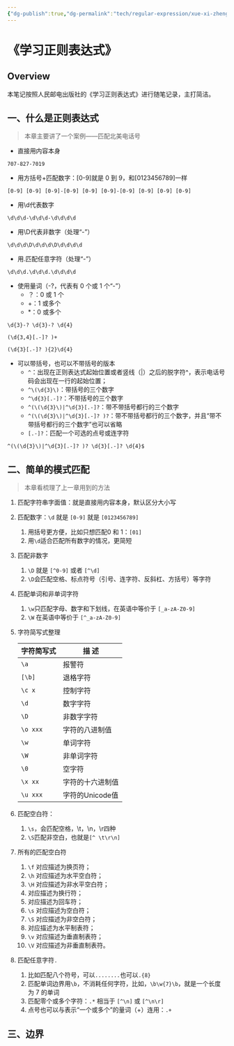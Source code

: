 ```yaml
---
{"dg-publish":true,"dg-permalink":"tech/regular-expression/xue-xi-zheng-ze-biao-da-shi.md","permalink":"/tech/regular-expression/xue-xi-zheng-ze-biao-da-shi.md/"}
---
```



# 《学习正则表达式》

## Overview

本笔记按照人民邮电出版社的《学习正则表达式》进行随笔记录，主打简洁。

## 一、什么是正则表达式

> 本章主要讲了一个案例——匹配北美电话号

* 直接用内容本身

```
707-827-7019
```

* 用方括号+匹配数字：\[0-9]就是 0 到 9，和\[0123456789]一样

```
[0-9] [0-9] [0-9]-[0-9] [0-9] [0-9]-[0-9] [0-9] [0-9] [0-9]
```

* 用\d代表数字

```
\d\d\d-\d\d\d-\d\d\d\d
```

* 用\D代表非数字（处理“-”）

```
\d\d\d\D\d\d\d\D\d\d\d\d
```

* 用.匹配任意字符（处理“-”）

```
\d\d\d.\d\d\d.\d\d\d\d
```

* 使用量词（-?，代表有 0 个或 1 个“-”）
  * ？：0 或 1 个
  * \+：1 或多个
  * \*：0 或多个

```
\d{3}-? \d{3}-? \d{4}
```

```
(\d{3,4}[.-]? )+
```

```
(\d{3}[.-]? ){2}\d{4}
```

* 可以带括号，也可以不带括号的版本
  * `^`：出现在正则表达式起始位置或者竖线（|）之后的脱字符^，表示电话号码会出现在一行的起始位置；
  * `^\(\d{3}\)`：带括号的三个数字
  * `^\d{3}[.-]?`：不带括号的三个数字
  * `^(\(\d{3}\)|^\d{3}[.-]?`：带不带括号都行的三个数字
  * `^(\(\d{3}\)|^\d{3}[.-]? )?`：带不带括号都行的三个数字，并且“带不带括号都行的三个数字”也可以省略
  * `[.-]​?`：匹配一个可选的点号或连字符

```
^(\(\d{3}\)|^\d{3}[.-]? )? \d{3}[.-]? \d{4}$
```

## 二、简单的模式匹配

> 本章看梳理了上一章用到的方法

1. 匹配字符串字面值：就是直接用内容本身，默认区分大小写
2. 匹配数字：`\d` 就是 `[0-9]` 就是 `[0123456789]`
   1. 用括号更方便，比如只想匹配0 和 1：`[01]`
   2. 用`\d`适合匹配所有数字的情况，更简短
3. 匹配非数字
   1. `\D` 就是 `[^0-9]` 或者 `[^\d]`
   2. `\D`会匹配空格、标点符号（引号、连字符、反斜杠、方括号）等字符
4. 匹配单词和非单词字符
   1. `\w`只匹配字母、数字和下划线，在英语中等价于 `[_a-zA-Z0-9]`
   2. `\W` 在英语中等价于 `[^_a-zA-Z0-9]`
5.  字符简写式整理

    | 字符简写式    | 描 述         |
    | -------- | ----------- |
    | `\a`     | 报警符         |
    | `[\b]`   | 退格字符        |
    | `\c x`   | 控制字符        |
    | `\d`     | 数字字符        |
    | `\D`     | 非数字字符       |
    | `\o xxx` | 字符的八进制值     |
    | `\w`     | 单词字符        |
    | `\W`     | 非单词字符       |
    | `\0`     | 空字符         |
    | `\x xx`  | 字符的十六进制值    |
    | `\u xxx` | 字符的Unicode值 |
6. 匹配空白符：
   1. `\s`，会匹配空格，\t，\n，\r四种
   2. `\S`匹配非空白，也就是`[^ \t\r\n]`
7. 所有的匹配空白符
   1. `\f` 对应描述为换页符；
   2. `\h` 对应描述为水平空白符；
   3. `\H` 对应描述为非水平空白符；
   4. &#x20;对应描述为换行符；
   5. &#x20;对应描述为回车符；
   6. `\s` 对应描述为空白符；
   7. `\S` 对应描述为非空白符；
   8. &#x20;对应描述为水平制表符；
   9. `\v` 对应描述为垂直制表符；
   10. `\V` 对应描述为非垂直制表符。
8. 匹配任意字符`.`
   1. 比如匹配八个符号，可以`........`也可以`.{8}`
   2. 匹配单词边界用`\b`，不消耗任何字符，比如，`\b\w{7}\b`，就是一个长度为 7 的单词
   3. 匹配零个或多个字符：`.*` 相当于 `[^\n]` 或 `[^\n\r]`
   4. 点号也可以与表示“一个或多个”的量词（+）连用：`.+`

## 三、边界
